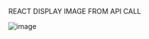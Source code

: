 REACT DISPLAY IMAGE FROM API CALL

![image](https://github.com/noturnachs/ReactDisplayImageFetched/assets/142863069/1ac29699-3f37-43ef-a80a-a9f994f81d09)
